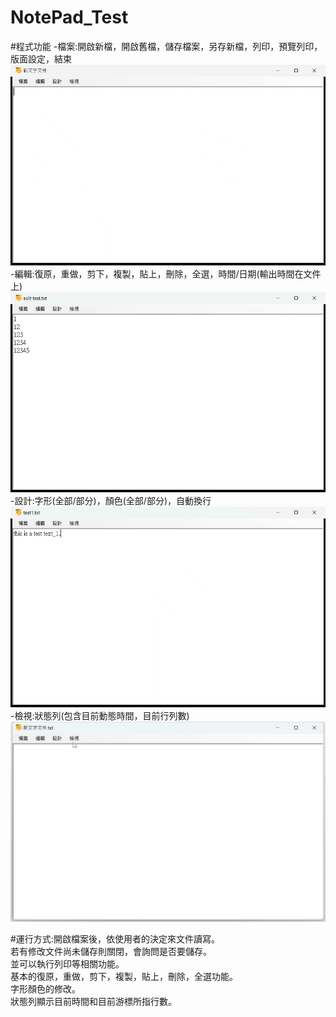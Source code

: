 # NotePad_Test

#程式功能
	-檔案:開啟新檔，開啟舊檔，儲存檔案，另存新檔，列印，預覽列印，版面設定，結束
 	![file](Demo/File_Demo.gif)<br>
 	-編輯:復原，重做，剪下，複製，貼上，刪除，全選，時間/日期(輸出時間在文件上)
    	![Edit](Demo/Edit_Demo.gif)<br>
	-設計:字形(全部/部分)，顏色(全部/部分)，自動換行
      	![Design](Demo/Design_Demo.gif)<br>
       	-檢視:狀態列(包含目前動態時間，目前行列數)
 	![Status](Demo/Status_Demo.gif)<br>

#運行方式:開啟檔案後，依使用者的決定來文件讀寫。<br>
	 若有修改文件尚未儲存則關閉，會詢問是否要儲存。<br>
	 並可以執行列印等相關功能。<br>
	 基本的復原，重做，剪下，複製，貼上，刪除，全選功能。<br>
	 字形顏色的修改。<br>
	 狀態列顯示目前時間和目前游標所指行數。<br>

